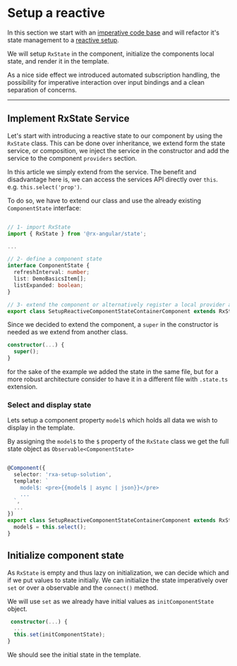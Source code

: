 # Setup a reactive

In this section we start with an [imperative code base][setup.start.component.ts] and will refactor
it's state management to a [reactive setup][setup.solution.component.ts].

We will setup `RxState` in the component, initialize the components local state, and render it in the template.

As a nice side effect we introduced automated subscription handling, the possibility for imperative interaction
over input bindings and a clean separation of concerns.

---

## Implement RxState Service

Let's start with introducing a reactive state to our component by using the `RxState` class.
This can be done over inheritance, we extend form the state service, or composition, we inject the service in the constructor and add the service to the component `providers` section.

In this article we simply extend from the service.
The benefit and disadvantage here is, we can access the services API directly over `this`.  
e.g. `this.select('prop')`.

To do so, we have to extend our class and use the already existing `ComponentState` interface:

```typescript

// 1- import RxState
import { RxState } from '@rx-angular/state';

...

// 2- define a component state
interface ComponentState {
  refreshInterval: number;
  list: DemoBasicsItem[];
  listExpanded: boolean;
}

// 3- extend the component or alternatively register a local provider and inject it
export class SetupReactiveComponentStateContainerComponent extends RxState<ComponentState> ... {
```

Since we decided to extend the component, a `super` in the constructor is needed as we extend from another class.

```typescript
constructor(...) {
  super();
}
```

for the sake of the example we added the state in the same file, but for a more robust architecture consider to have it in a different file with `.state.ts` extension.

### Select and display state

Lets setup a component property `model$` which holds all data we wish to display in the template.

By assigning the `model$` to the `$` property of the `RxState` class we get the full state object as `Observable<ComponentState>`

```typescript

@Component({
  selector: 'rxa-setup-solution',
  template: `
    model$: <pre>{{model$ | async | json}}</pre>
    ...
  `,
  ...
})
export class SetupReactiveComponentStateContainerComponent extends RxState<ComponentState> {
  model$ = this.select();
}
```

## Initialize component state

As `RxState` is empty and thus lazy on initialization, we can decide which and if we put values to state initially.
We can initialize the state imperatively over `set` or over a observable and the `connect()` method.

We will use `set` as we already have initial values as `initComponentState` object.

```typescript
 constructor(...) {
  ...
  this.set(initComponentState);
}
```

We should see the initial state in the template.

[setup.start.component.ts]: https://github.com/rx-angular/rx-angular/blob/master/apps/demos/src/app/features/tutorials/basics/1-setup/setup.start.component.ts
[setup.solution.component.ts]: https://github.com/rx-angular/rx-angular/blob/master/apps/demos/src/app/features/tutorials/basics/1-setup/setup.solution.component.ts
